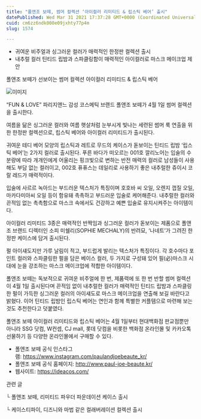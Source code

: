 ```yaml
---
title: "폴앤조 보떼, 썸머 컬렉션 ‘아이컬러 리미티드 & 립스틱 베어’ 출시"
datePublished: Wed Mar 31 2021 17:37:28 GMT+0000 (Coordinated Universal Time)
cuid: cm6zz6ndk000e09jxhty77p4m
slug: 1574

---
```



- 귀여운 비주얼과 싱그러운 컬러가 매력적인 한정판 컬렉션 출시
- 내추럴 컬러 틴티드 립밤과 스파클링함이 매력적인 아이컬러로 마스크 메이크업 제안

폴앤조 보떼가 선보이는 썸머 컬렉션 아이컬러 리미티드 & 립스틱 베어

![이미지](https://cdn.hashnode.com/res/hashnode/image/upload/v1739247714932/1e6ac6f3-c385-4899-bc87-c54332cb39f7.jpeg)

“FUN & LOVE” 파리지앤느 감성 코스메틱 브랜드 폴앤조 보떼가 4월 1일 썸머 컬렉션을 출시한다.

여름을 닮은 싱그러운 컬러와 여름 햇살처럼 눈부시게 빛나는 세련된 썸머 룩 연출을 위한 한정판 컬렉션으로, 립스틱 베어와 아이컬러 리미티드가 출시된다.

귀여운 테디 베어 모양의 립스틱과 레트로 무드의 케이스가 돋보이는 틴티드 립밤 ‘립스틱 베어’는 2가지 컬러로 출시된다. 푸른 바다가 떠오르는 001호 깔리노어는 입술의 수분량에 따라 개개인에게 어울리는 핑크빛으로 변하는 반전 매력의 컬러로 남성들이 사용해도 부담 없는 컬러이고, 002호 퓨퓨스는 데일리로 사용하기 좋은 내추럴한 쥬이시 코랄 레드가 매력적이다.

입술에 사르르 녹아드는 부드러운 텍스처가 특징이며 호호바 씨 오일, 오렌지 껍질 오일, 마카다미아씨 오일 등이 함유돼 촉촉하고 부드러운 입술로 케어해준다. 내추럴한 컬러와 끈적임 없는 촉촉함으로 마스크 속에서도 건강하고 예쁜 입술로 유지시켜주는 아이템이다.

아이컬러 리미티드 3종은 매력적인 반짝임과 싱그러운 컬러가 돋보이는 제품으로 폴앤조 브랜드 디렉터인 소피 미쉘리(SOPHIE MECHALY)의 반려묘, ‘나네트’가 그려진 한정판 케이스에 담겨 출시된다.

펄 아이섀도지만 가루 날림이 적고, 부드럽게 발리는 텍스처가 특징이다. 각 호수마다 포인트 컬러와 스파클링한 펄을 담은 베이스 컬러, 두 가지로 구성돼 있어 필(必)마스크 시대에 눈을 강조하는 마스크 메이크업에 적합한 아이템이다.

폴앤조 보떼는 독보적으로 귀여운 비주얼에 한 번, 제품력에 또 한 번 반할 썸머 컬렉션이 4월 1일 출시된다며 끈적임 없이 내추럴한 컬러가 매력적인 틴티드 립밤과 스파클링한 펄이 가득한 싱그러운 컬러의 아이섀도로 마스크 메이크업을 연출해 보길 바란다고 밝혔다. 이어 틴티드 립밤인 립스틱 베어는 연인과 함께 특별한 커플템으로 마련해 보는 것도 추천한다고 덧붙였다.

폴앤조 보떼 아이컬러 리미티드와 립스틱 베어는 4월 1일부터 현대백화점 판교점뿐만 아니라 SSG 닷컴, W컨셉, CJ mall, 롯데 닷컴을 비롯한 백화점 온라인몰 및 카카오톡 선물하기 등 다양한 온라인몰에서 구매할 수 있다.

- 폴앤조 보떼 공식 인스타그램: https://www.instagram.com/paulandjoebeaute_kr/
- 폴앤조 보떼 공식 홈페이지: http://www.paul-joe-beaute.kr/
- 웹사이트: https://ideacos.com/

관련 글

└ 폴앤조 보떼, 리미티드 파우더 파운데이션 케이스 출시

└ 케이스티파이, 디즈니와 마법 같은 컬래버레이션 컬렉션 출시